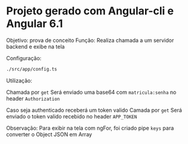 # Projeto gerado com Angular-cli e Angular 6.1

Objetivo: prova de conceito
Função: Realiza chamada a um servidor backend e exibe na tela

Configuração:

```bash
./src/app/config.ts
```

Utilização:

Chamada por `get`
Será enviado uma base64 com `matricula:senha` no header `Authorization`

Caso seja authenticado receberá um token valido
Camada por `get`
Será enviado o token valido recebido no header `APP_TOKEN`

Observação:
Para exibir na tela com ngFor, foi criado pipe `keys` para converter o Object JSON em Array